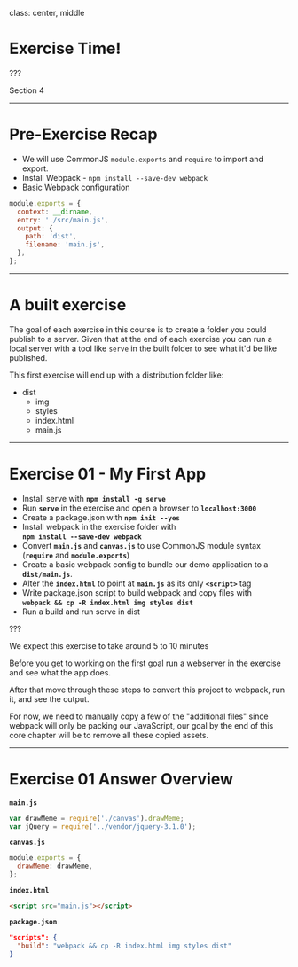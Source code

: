 class: center, middle
# Exercise Time!

???

Section 4

---

# Pre-Exercise Recap
* We will use CommonJS `module.exports` and `require` to import and export.
* Install Webpack - `npm install --save-dev webpack`
* Basic Webpack configuration

```js
module.exports = {
  context: __dirname,
  entry: './src/main.js',
  output: {
    path: 'dist',
    filename: 'main.js',
  },
};
```

---

# A built exercise

The goal of each exercise in this course is to create a folder you could publish to a server. Given that at the end of each exercise you can run a local server with a tool like `serve` in the built folder to see what it'd be like published.

This first exercise will end up with a distribution folder like:

- dist
  - img
  - styles
  - index.html
  - main.js

---

# Exercise 01 - My First App

* Install serve with **`npm install -g serve`**
* Run **`serve`** in the exercise and open a browser to **`localhost:3000`**
* Create a package.json with **`npm init --yes`**
* Install webpack in the exercise folder with  
  **`npm install --save-dev webpack`**
* Convert **`main.js`** and **`canvas.js`** to use CommonJS module syntax (**`require`** and **`module.exports`**)
* Create a basic webpack config to bundle our demo application to a **`dist/main.js`**.
* Alter the **`index.html`** to point at **`main.js`** as its only **`<script>`** tag
* Write package.json script to build webpack and copy files with  
  **`webpack && cp -R index.html img styles dist`**
* Run a build and run serve in dist

???

We expect this exercise to take around 5 to 10 minutes

Before you get to working on the first goal run a webserver in the exercise and see what the app does.

After that move through these steps to convert this project to webpack, run it, and see the output.

For now, we need to manually copy a few of the "additional files" since webpack will only be packing our JavaScript, our goal by the end of this core chapter will be to remove all these copied assets.

---

# Exercise 01 Answer Overview

**`main.js`**

```js
var drawMeme = require('./canvas').drawMeme;
var jQuery = require('../vendor/jquery-3.1.0');
```

**`canvas.js`**

```js
module.exports = {
  drawMeme: drawMeme,
};
```

**`index.html`**

```html
<script src="main.js"></script>
```

**`package.json`**

```json
"scripts": {
  "build": "webpack && cp -R index.html img styles dist"
}
```

